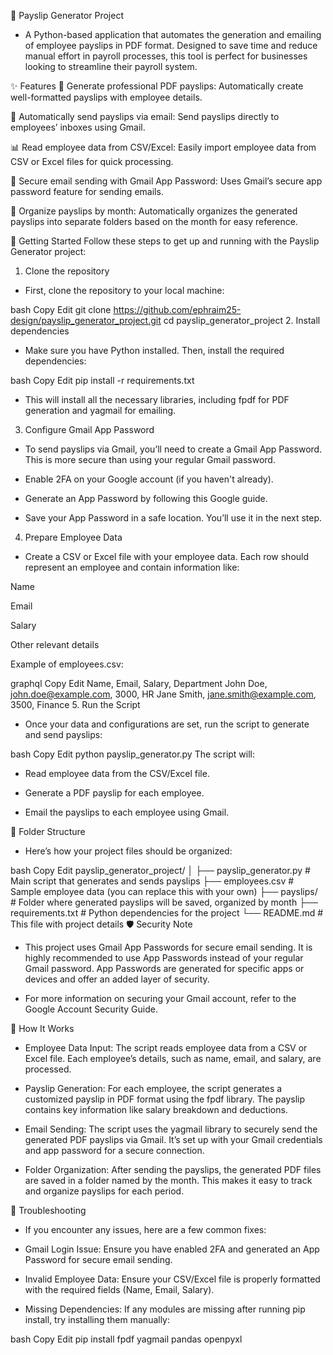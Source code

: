 🧾 Payslip Generator Project
* A Python-based application that automates the generation and emailing of employee payslips in PDF format. Designed to save time and reduce manual effort in payroll processes, this tool is perfect for businesses looking to streamline their payroll system.

✨ Features
📄 Generate professional PDF payslips: Automatically create well-formatted payslips with employee details.

📧 Automatically send payslips via email: Send payslips directly to employees’ inboxes using Gmail.

📊 Read employee data from CSV/Excel: Easily import employee data from CSV or Excel files for quick processing.

🔐 Secure email sending with Gmail App Password: Uses Gmail’s secure app password feature for sending emails.

📁 Organize payslips by month: Automatically organizes the generated payslips into separate folders based on the month for easy reference.

🚀 Getting Started
Follow these steps to get up and running with the Payslip Generator project:

1. Clone the repository
* First, clone the repository to your local machine:

bash
Copy
Edit
git clone https://github.com/ephraim25-design/payslip_generator_project.git
cd payslip_generator_project
2. Install dependencies
* Make sure you have Python installed. Then, install the required dependencies:

bash
Copy
Edit
pip install -r requirements.txt
* This will install all the necessary libraries, including fpdf for PDF generation and yagmail for emailing.

3. Configure Gmail App Password
* To send payslips via Gmail, you’ll need to create a Gmail App Password. This is more secure than using your regular Gmail password.

* Enable 2FA on your Google account (if you haven't already).

* Generate an App Password by following this Google guide.

* Save your App Password in a safe location. You’ll use it in the next step.

4. Prepare Employee Data
* Create a CSV or Excel file with your employee data. Each row should represent an employee and contain information like:

Name

Email

Salary

Other relevant details

Example of employees.csv:

graphql
Copy
Edit
Name, Email, Salary, Department
John Doe, john.doe@example.com, 3000, HR
Jane Smith, jane.smith@example.com, 3500, Finance
5. Run the Script
* Once your data and configurations are set, run the script to generate and send payslips:

bash
Copy
Edit
python payslip_generator.py
The script will:

* Read employee data from the CSV/Excel file.

* Generate a PDF payslip for each employee.

* Email the payslips to each employee using Gmail.

📂 Folder Structure
* Here’s how your project files should be organized:

bash
Copy
Edit
payslip_generator_project/
│
├── payslip_generator.py       # Main script that generates and sends payslips
├── employees.csv              # Sample employee data (you can replace this with your own)
├── payslips/                  # Folder where generated payslips will be saved, organized by month
├── requirements.txt           # Python dependencies for the project
└── README.md                  # This file with project details
🛡️ Security Note
* This project uses Gmail App Passwords for secure email sending. It is highly recommended to use App Passwords instead of your regular Gmail password. App Passwords are generated for specific apps or devices and offer an added layer of security.

* For more information on securing your Gmail account, refer to the Google Account Security Guide.

📝 How It Works
* Employee Data Input: The script reads employee data from a CSV or Excel file. Each employee’s details, such as name, email, and salary, are processed.

* Payslip Generation: For each employee, the script generates a customized payslip in PDF format using the fpdf library. The payslip contains key information like salary breakdown and deductions.

* Email Sending: The script uses the yagmail library to securely send the generated PDF payslips via Gmail. It’s set up with your Gmail credentials and app password for a secure connection.

* Folder Organization: After sending the payslips, the generated PDF files are saved in a folder named by the month. This makes it easy to track and organize payslips for each period.

🚧 Troubleshooting
* If you encounter any issues, here are a few common fixes:

* Gmail Login Issue: Ensure you have enabled 2FA and generated an App Password for secure email sending.

* Invalid Employee Data: Ensure your CSV/Excel file is properly formatted with the required fields (Name, Email, Salary).

* Missing Dependencies: If any modules are missing after running pip install, try installing them manually:

bash
Copy
Edit
pip install fpdf yagmail pandas openpyxl
